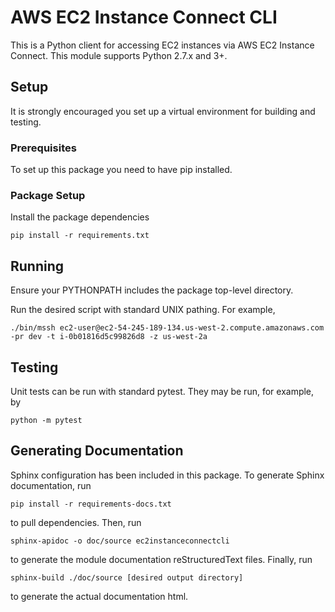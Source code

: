 # AWS EC2 Instance Connect CLI

This is a Python client for accessing EC2 instances via AWS EC2 Instance Connect.
This module supports Python 2.7.x and 3+.

## Setup

It is strongly encouraged you set up a virtual environment for building and testing.

### Prerequisites

To set up this package you need to have pip installed.

### Package Setup

Install the package dependencies

`pip install -r requirements.txt`

## Running

Ensure your PYTHONPATH includes the package top-level directory.

Run the desired script with standard UNIX pathing.  For example,

`./bin/mssh ec2-user@ec2-54-245-189-134.us-west-2.compute.amazonaws.com -pr dev -t i-0b01816d5c99826d8 -z us-west-2a`

## Testing

Unit tests can be run with standard pytest.  They may be run, for example, by

`python -m pytest`

## Generating Documentation

Sphinx configuration has been included in this package.  To generate Sphinx documentation, run

`pip install -r requirements-docs.txt`

to pull dependencies.  Then, run

`sphinx-apidoc -o doc/source ec2instanceconnectcli`

to generate the module documentation reStructuredText files.  Finally, run

`sphinx-build ./doc/source [desired output directory]`

to generate the actual documentation html.
